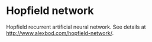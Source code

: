 # Hopfield network
Hopfield recurrent artificial neural network. See details at http://www.alexbod.com/hopfield-network/.
